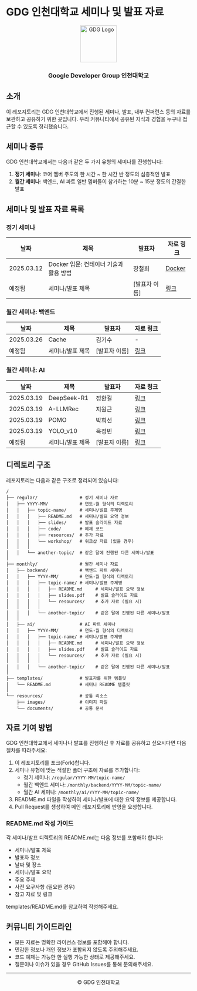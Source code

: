 # GDG 인천대학교 세미나 및 발표 자료

<div align="center">
  <img src="https://github.com/user-attachments/assets/86f5c469-40b7-4f49-b87b-657c2853439d" alt="GDG Logo" width="100">
  <h3>Google Developer Group 인천대학교</h3>
</div>

## 소개

이 레포지토리는 GDG 인천대학교에서 진행된 세미나, 발표, 내부 컨퍼런스 등의 자료를 보관하고 공유하기 위한 곳입니다. 우리 커뮤니티에서 공유된 지식과 경험을 누구나 접근할 수 있도록 정리했습니다.

## 세미나 종류

GDG 인천대학교에서는 다음과 같은 두 가지 유형의 세미나를 진행합니다:

1. **정기 세미나**: 코어 멤버 주도의 한 시간 ~ 한 시간 반 정도의 심층적인 발표
2. **월간 세미나**: 백엔드, AI 파트 일반 멤버들이 참가하는 10분 ~ 15분 정도의 간결한 발표

## 세미나 및 발표 자료 목록

### 정기 세미나

| 날짜 | 제목 | 발표자 | 자료 링크 |
|------|------|--------|-----------|
| 2025.03.12 | Docker 입문: 컨테이너 기술과 활용 방법 | 장철희 | [Docker](/regular/2025-03/docker/) |
| 예정됨 | 세미나/발표 제목 | [발표자 이름] | [링크](/regular/경로/) |

### 월간 세미나: 백엔드

| 날짜 | 제목 | 발표자 | 자료 링크 |
|------|------|--------|-----------|
| 2025.03.26 | Cache | 김기수 | - |
| 예정됨 | 세미나/발표 제목 | [발표자 이름] | [링크](/monthly/backend/경로/) |

### 월간 세미나: AI

| 날짜 | 제목 | 발표자 | 자료 링크 |
|------|------|--------|-----------|
| 2025.03.19 | DeepSeek-R1 | 정환길 | [링크](monthly/ai/2025-03/DeepSeek-R1) |
| 2025.03.19 | A-LLMRec | 지원근 | [링크](monthly/ai/2025-03/A-LLMRec) |
| 2025.03.19 | POMO     | 박희선 | [링크](monthly/ai/2025-03/POMO) |
| 2025.03.19 | YOLO_v10 | 옥정빈 | [링크](monthly/ai/2025-03/YOLO_v10) |
| 예정됨 | 세미나/발표 제목 | [발표자 이름] | [링크](/monthly/ai/경로/) |

## 디렉토리 구조

레포지토리는 다음과 같은 구조로 정리되어 있습니다:

```
/
├── regular/                # 정기 세미나 자료
│   ├── YYYY-MM/            # 연도-월 형식의 디렉토리
│   │   ├── topic-name/     # 세미나/발표 주제명
│   │   │   ├── README.md   # 세미나/발표 요약 정보
│   │   │   ├── slides/     # 발표 슬라이드 자료
│   │   │   ├── code/       # 예제 코드
│   │   │   ├── resources/  # 추가 자료
│   │   │   └── workshop/   # 워크샵 자료 (있을 경우)
│   │   │
│   │   └── another-topic/  # 같은 달에 진행된 다른 세미나/발표
│
├── monthly/                # 월간 세미나 자료
│   ├── backend/            # 백엔드 파트 세미나
│   │   ├── YYYY-MM/        # 연도-월 형식의 디렉토리
│   │   │   ├── topic-name/ # 세미나/발표 주제명
│   │   │   │   ├── README.md     # 세미나/발표 요약 정보
│   │   │   │   ├── slides.pdf    # 발표 슬라이드 자료
│   │   │   │   └── resources/    # 추가 자료 (필요 시)
│   │   │   │
│   │   │   └── another-topic/    # 같은 달에 진행된 다른 세미나/발표
│   │
│   ├── ai/                 # AI 파트 세미나
│   │   ├── YYYY-MM/        # 연도-월 형식의 디렉토리
│   │   │   ├── topic-name/ # 세미나/발표 주제명
│   │   │   │   ├── README.md     # 세미나/발표 요약 정보
│   │   │   │   ├── slides.pdf    # 발표 슬라이드 자료
│   │   │   │   └── resources/    # 추가 자료 (필요 시)
│   │   │   │
│   │   │   └── another-topic/    # 같은 달에 진행된 다른 세미나/발표
│
├── templates/              # 발표자를 위한 템플릿
│   └── README.md           # 세미나 README 템플릿
│
└── resources/              # 공통 리소스
    ├── images/             # 이미지 파일
    └── documents/          # 공통 문서
```

## 자료 기여 방법

GDG 인천대학교에서 세미나나 발표를 진행하신 후 자료를 공유하고 싶으시다면 다음 절차를 따라주세요:

1. 이 레포지토리를 포크(Fork)합니다.
2. 세미나 유형에 맞는 적절한 폴더 구조에 자료를 추가합니다:
   - 정기 세미나: `/regular/YYYY-MM/topic-name/`
   - 월간 백엔드 세미나: `/monthly/backend/YYYY-MM/topic-name/`
   - 월간 AI 세미나: `/monthly/ai/YYYY-MM/topic-name/`
3. README.md 파일을 작성하여 세미나/발표에 대한 요약 정보를 제공합니다.
4. Pull Request를 생성하여 메인 레포지토리에 반영을 요청합니다.

### README.md 작성 가이드

각 세미나/발표 디렉토리의 README.md는 다음 정보를 포함해야 합니다:

- 세미나/발표 제목
- 발표자 정보
- 날짜 및 장소
- 세미나/발표 요약
- 주요 주제
- 사전 요구사항 (필요한 경우)
- 참고 자료 및 링크

templates/README.md를 참고하여 작성해주세요.


## 커뮤니티 가이드라인

- 모든 자료는 명확한 라이선스 정보를 포함해야 합니다.
- 민감한 정보나 개인 정보가 포함되지 않도록 주의해주세요.
- 코드 예제는 가능한 한 실행 가능한 상태로 제공해주세요.
- 질문이나 이슈가 있을 경우 GitHub Issues를 통해 문의해주세요.

---

<div align="center">
  <p>© GDG 인천대학교
</div>
